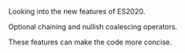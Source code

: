 Looking into the new features of ES2020.

Optional chaining and nullish coalescing operators.

These features can make the code more concise.